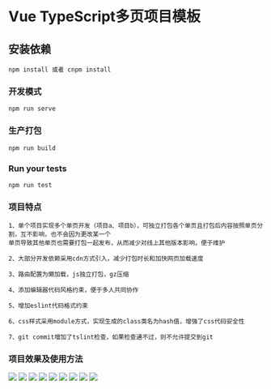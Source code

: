 # Vue TypeScript多页项目模板

## 安装依赖
```
npm install 或者 cnpm install
```

### 开发模式
```
npm run serve
```

### 生产打包
```
npm run build
```

### Run your tests
```
npm run test
```

###  项目特点
```
1、单个项目实现多个单页开发（项目a、项目b），可独立打包各个单页且打包后内容按照单页分割，互不影响，也不会因为更改某一个
单页导致其他单页也需要打包一起发布，从而减少对线上其他版本影响，便于维护

2、大部分开发依赖采用cdn方式引入，减少打包时长和加快网页加载速度

3、路由配置为懒加载，js独立打包，gz压缩

4、添加编辑器代码风格约束，便于多人共同协作

5、增加eslint代码格式约束

6、css样式采用module方式，实现生成的class类名为hash值，增强了css代码安全性

7、git commit增加了tslint检查，如果检查通不过，则不允许提交到git

```

### 项目效果及使用方法

<img src='./screenshot/01.jpg'/></b>
<img src='./screenshot/02.jpg'/></b>
<img src='./screenshot/03.jpg'/></b>
<img src='./screenshot/04.jpg'/></b>
<img src='./screenshot/05.jpg'/></b>
<img src='./screenshot/06.jpg'/></b>
<img src='./screenshot/07.jpg'/></b>
<img src='./screenshot/08.jpg'/></b>
<img src='./screenshot/09.jpg'/></b>
